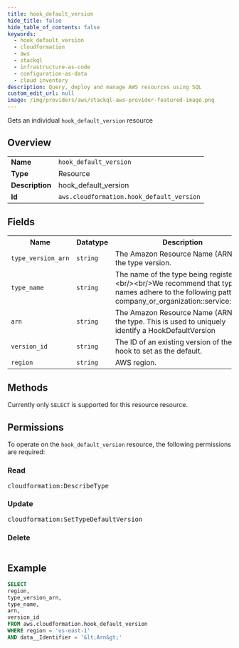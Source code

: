 ```yaml
---
title: hook_default_version
hide_title: false
hide_table_of_contents: false
keywords:
  - hook_default_version
  - cloudformation
  - aws
  - stackql
  - infrastructure-as-code
  - configuration-as-data
  - cloud inventory
description: Query, deploy and manage AWS resources using SQL
custom_edit_url: null
image: /img/providers/aws/stackql-aws-provider-featured-image.png
---
```

Gets an individual <code>hook_default_version</code> resource

## Overview
<table><tbody>
<tr><td><b>Name</b></td><td><code>hook_default_version</code></td></tr>
<tr><td><b>Type</b></td><td>Resource</td></tr>
<tr><td><b>Description</b></td><td>hook_default_version</td></tr>
<tr><td><b>Id</b></td><td><code>aws.cloudformation.hook_default_version</code></td></tr>
</tbody></table>

## Fields
<table><tbody>
<tr><th>Name</th><th>Datatype</th><th>Description</th></tr>
<tr><td><code>type_version_arn</code></td><td><code>string</code></td><td>The Amazon Resource Name (ARN) of the type version.</td></tr>
<tr><td><code>type_name</code></td><td><code>string</code></td><td>The name of the type being registered.&lt;br&#x2F;&gt;&lt;br&#x2F;&gt;We recommend that type names adhere to the following pattern: company_or_organization::service::type.</td></tr>
<tr><td><code>arn</code></td><td><code>string</code></td><td>The Amazon Resource Name (ARN) of the type. This is used to uniquely identify a HookDefaultVersion</td></tr>
<tr><td><code>version_id</code></td><td><code>string</code></td><td>The ID of an existing version of the hook to set as the default.</td></tr>
<tr><td><code>region</code></td><td><code>string</code></td><td>AWS region.</td></tr>

</tbody></table>

## Methods
Currently only <code>SELECT</code> is supported for this resource resource.

## Permissions

To operate on the <code>hook_default_version</code> resource, the following permissions are required:

### Read
<pre>
cloudformation:DescribeType</pre>

### Update
<pre>
cloudformation:SetTypeDefaultVersion</pre>

### Delete
<pre>
</pre>


## Example
```sql
SELECT
region,
type_version_arn,
type_name,
arn,
version_id
FROM aws.cloudformation.hook_default_version
WHERE region = 'us-east-1'
AND data__Identifier = '&lt;Arn&gt;'
```
